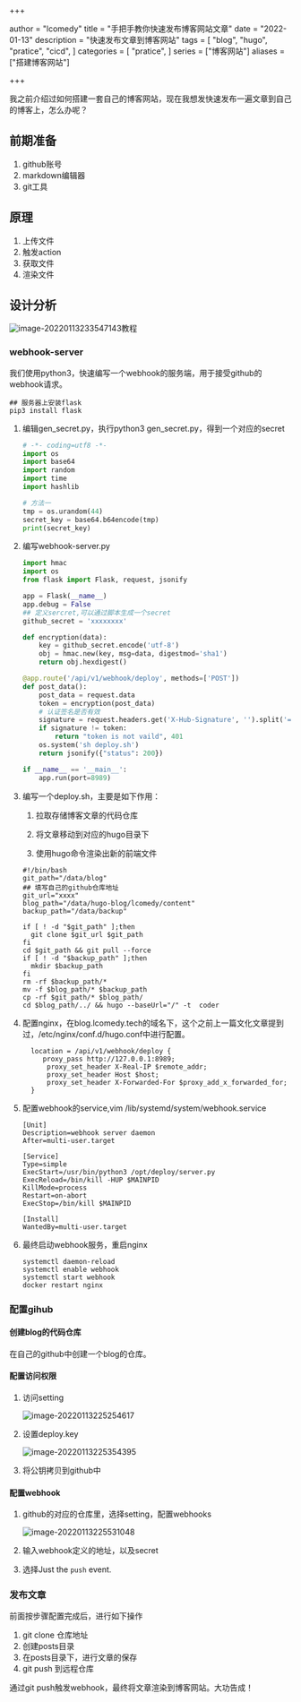 

+++

author = "lcomedy"
title = "手把手教你快速发布博客网站文章"
date = "2022-01-13"
description = "快速发布文章到博客网站"
tags = [
    "blog",
    "hugo",
    "pratice",
    "cicd",
]
categories = [
    "pratice",
]
series = ["博客网站"]
aliases = ["搭建博客网站"]

+++

我之前介绍过如何搭建一套自己的博客网站，现在我想发快速发布一遍文章到自己的博客上，怎么办呢？

## 前期准备

1. github账号
2. markdown编辑器
3. git工具

## 原理

1. 上传文件
2. 触发action
3. 获取文件
4. 渲染文件

## 设计分析

![image-20220113233547143](images/image-20220113233547143.png)教程

### webhook-server

我们使用python3，快速编写一个webhook的服务端，用于接受github的webhook请求。

```shell
## 服务器上安装flask
pip3 install flask
```

1. 编辑gen_secret.py，执行python3 gen_secret.py，得到一个对应的secret

   ```python
   # -*- coding=utf8 -*-
   import os
   import base64
   import random
   import time
   import hashlib
   
   # 方法一
   tmp = os.urandom(44)
   secret_key = base64.b64encode(tmp)
   print(secret_key)
   ```

2. 编写webhook-server.py

   ```python
   import hmac
   import os
   from flask import Flask, request, jsonify
   
   app = Flask(__name__)
   app.debug = False
   ## 定义sercret,可以通过脚本生成一个secret
   github_secret = 'xxxxxxxx'
   
   def encryption(data):
       key = github_secret.encode('utf-8')
       obj = hmac.new(key, msg=data, digestmod='sha1')
       return obj.hexdigest()
   
   @app.route('/api/v1/webhook/deploy', methods=['POST'])
   def post_data():
       post_data = request.data
       token = encryption(post_data)
       # 认证签名是否有效
       signature = request.headers.get('X-Hub-Signature', '').split('=')[-1]
       if signature != token:
           return "token is not vaild", 401
       os.system('sh deploy.sh')
       return jsonify({"status": 200})
   
   if __name__ == '__main__':
       app.run(port=8989)
   ```

3. 编写一个deploy.sh，主要是如下作用：

   1. 拉取存储博客文章的代码仓库

   2. 将文章移动到对应的hugo目录下

   3. 使用hugo命令渲染出新的前端文件

   ```shell
   #!/bin/bash
   git_path="/data/blog"
   ## 填写自己的github仓库地址
   git_url="xxxx"
   blog_path="/data/hugo-blog/lcomedy/content"
   backup_path="/data/backup"
   
   if [ ! -d "$git_path" ];then
     git clone $git_url $git_path
   fi
   cd $git_path && git pull --force
   if [ ! -d "$backup_path" ];then
     mkdir $backup_path
   fi
   rm -rf $backup_path/*
   mv -f $blog_path/* $backup_path
   cp -rf $git_path/* $blog_path/
   cd $blog_path/../ && hugo --baseUrl="/" -t  coder
   ```

4. 配置nginx，在blog.lcomedy.tech的域名下，这个之前上一篇文化文章提到过，/etc/nginx/conf.d/hugo.conf中进行配置。

   ```nginx
     location = /api/v1/webhook/deploy {
       	proxy_pass http://127.0.0.1:8989;
         proxy_set_header X-Real-IP $remote_addr;
         proxy_set_header Host $host;
         proxy_set_header X-Forwarded-For $proxy_add_x_forwarded_for;
     }
   ```

5. 配置webhook的service,vim /lib/systemd/system/webhook.service

   ```
   [Unit]
   Description=webhook server daemon
   After=multi-user.target
   
   [Service]
   Type=simple
   ExecStart=/usr/bin/python3 /opt/deploy/server.py
   ExecReload=/bin/kill -HUP $MAINPID
   KillMode=process
   Restart=on-abort
   ExecStop=/bin/kill $MAINPID
   
   [Install]
   WantedBy=multi-user.target
   ```

6. 最终启动webhook服务，重启nginx

   ```shell
   systemctl daemon-reload
   systemctl enable webhook
   systemctl start webhook
   docker restart nginx
   ```

### 配置gihub

#### 创建blog的代码仓库

  在自己的github中创建一个blog的仓库。

#### 配置访问权限

1. 访问setting

   ![image-20220113225254617](images/image-20220113225254617.png)

2. 设置deploy.key

   ![image-20220113225354395](images/image-20220113225354395.png)

3. 将公钥拷贝到github中

#### 配置webhook

1. github的对应的仓库里，选择setting，配置webhooks

   ![image-20220113225531048](images/image-20220113225531048.png)

2. 输入webhook定义的地址，以及secret

3. 选择Just the `push` event.

### 发布文章

前面按步骤配置完成后，进行如下操作

1. git clone 仓库地址
2. 创建posts目录
3. 在posts目录下，进行文章的保存
4. git push 到远程仓库

通过git push触发webhook，最终将文章渲染到博客网站。大功告成！


